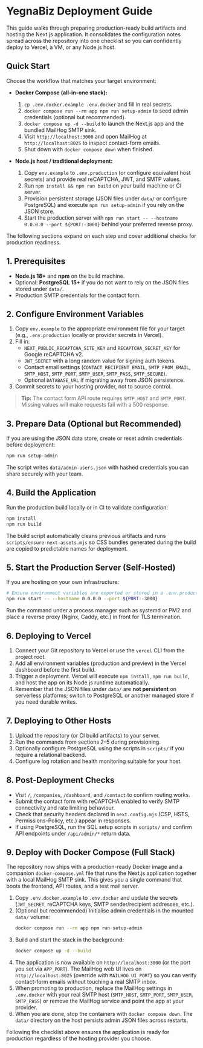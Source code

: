 # YegnaBiz Deployment Guide

This guide walks through preparing production-ready build artifacts and hosting the Next.js application. It consolidates the configuration notes spread across the repository into one checklist so you can confidently deploy to Vercel, a VM, or any Node.js host.

## Quick Start

Choose the workflow that matches your target environment:

- **Docker Compose (all-in-one stack):**
  1. `cp .env.docker.example .env.docker` and fill in real secrets.
  2. `docker compose run --rm app npm run setup-admin` to seed admin credentials (optional but recommended).
  3. `docker compose up -d --build` to launch the Next.js app and the bundled MailHog SMTP sink.
  4. Visit `http://localhost:3000` and open MailHog at `http://localhost:8025` to inspect contact-form emails.
  5. Shut down with `docker compose down` when finished.

- **Node.js host / traditional deployment:**
  1. Copy `env.example` to `.env.production` (or configure equivalent host secrets) and provide real reCAPTCHA, JWT, and SMTP values.
  2. Run `npm install && npm run build` on your build machine or CI server.
  3. Provision persistent storage (JSON files under `data/` or configure PostgreSQL) and execute `npm run setup-admin` if you rely on the JSON store.
  4. Start the production server with `npm run start -- --hostname 0.0.0.0 --port ${PORT:-3000}` behind your preferred reverse proxy.

The following sections expand on each step and cover additional checks for production readiness.

## 1. Prerequisites
- **Node.js 18+** and **npm** on the build machine.
- Optional: **PostgreSQL 15+** if you do not want to rely on the JSON files stored under `data/`.
- Production SMTP credentials for the contact form.

## 2. Configure Environment Variables
1. Copy `env.example` to the appropriate environment file for your target (e.g., `.env.production` locally or provider secrets in Vercel).
2. Fill in:
   - `NEXT_PUBLIC_RECAPTCHA_SITE_KEY` and `RECAPTCHA_SECRET_KEY` for Google reCAPTCHA v2.
   - `JWT_SECRET` with a long random value for signing auth tokens.
   - Contact email settings (`CONTACT_RECIPIENT_EMAIL`, `SMTP_FROM_EMAIL`, `SMTP_HOST`, `SMTP_PORT`, `SMTP_USER`, `SMTP_PASS`, `SMTP_SECURE`).
   - Optional `DATABASE_URL` if migrating away from JSON persistence.
3. Commit secrets to your hosting provider, not to source control.

> **Tip:** The contact form API route requires `SMTP_HOST` and `SMTP_PORT`. Missing values will make requests fail with a 500 response.

## 3. Prepare Data (Optional but Recommended)
If you are using the JSON data store, create or reset admin credentials before deployment:

```bash
npm run setup-admin
```

The script writes `data/admin-users.json` with hashed credentials you can share securely with your team.

## 4. Build the Application
Run the production build locally or in CI to validate configuration:

```bash
npm install
npm run build
```

The build script automatically cleans previous artifacts and runs `scripts/ensure-next-assets.mjs` so CSS bundles generated during the build are copied to predictable names for deployment.

## 5. Start the Production Server (Self-Hosted)
If you are hosting on your own infrastructure:

```bash
# Ensure environment variables are exported or stored in a .env.production file
npm run start -- --hostname 0.0.0.0 --port ${PORT:-3000}
```

Run the command under a process manager such as systemd or PM2 and place a reverse proxy (Nginx, Caddy, etc.) in front for TLS termination.

## 6. Deploying to Vercel
1. Connect your Git repository to Vercel or use the `vercel` CLI from the project root.
2. Add all environment variables (production and preview) in the Vercel dashboard before the first build.
3. Trigger a deployment. Vercel will execute `npm install`, `npm run build`, and host the app on its Node.js runtime automatically.
4. Remember that the JSON files under `data/` are **not persistent** on serverless platforms; switch to PostgreSQL or another managed store if you need durable writes.

## 7. Deploying to Other Hosts
1. Upload the repository (or CI build artifacts) to your server.
2. Run the commands from sections 2–5 during provisioning.
3. Optionally configure PostgreSQL using the scripts in `scripts/` if you require a relational backend.
4. Configure log rotation and health monitoring suitable for your host.

## 8. Post-Deployment Checks
- Visit `/`, `/companies`, `/dashboard`, and `/contact` to confirm routing works.
- Submit the contact form with reCAPTCHA enabled to verify SMTP connectivity and rate limiting behaviour.
- Check that security headers declared in `next.config.mjs` (CSP, HSTS, Permissions-Policy, etc.) appear in responses.
- If using PostgreSQL, run the SQL setup scripts in `scripts/` and confirm API endpoints under `/api/admin/*` return data.

## 9. Deploy with Docker Compose (Full Stack)

The repository now ships with a production-ready Docker image and a companion `docker-compose.yml` file that runs the Next.js application together with a local MailHog SMTP sink. This gives you a single command that boots the frontend, API routes, and a test mail server.

1. Copy `.env.docker.example` to `.env.docker` and update the secrets (`JWT_SECRET`, reCAPTCHA keys, SMTP sender/recipient addresses, etc.).
2. (Optional but recommended) Initialise admin credentials in the mounted `data/` volume:
   ```bash
   docker compose run --rm app npm run setup-admin
   ```
3. Build and start the stack in the background:
   ```bash
   docker compose up -d --build
   ```
4. The application is now available on `http://localhost:3000` (or the port you set via `APP_PORT`). The MailHog web UI lives on `http://localhost:8025` (override with `MAILHOG_UI_PORT`) so you can verify contact-form emails without touching a real SMTP inbox.
5. When promoting to production, replace the MailHog settings in `.env.docker` with your real SMTP host (`SMTP_HOST`, `SMTP_PORT`, `SMTP_USER`, `SMTP_PASS`) or remove the MailHog service and point the app at your provider.
6. When you are done, stop the containers with `docker compose down`. The `data/` directory on the host persists admin JSON files across restarts.

Following the checklist above ensures the application is ready for production regardless of the hosting provider you choose.
